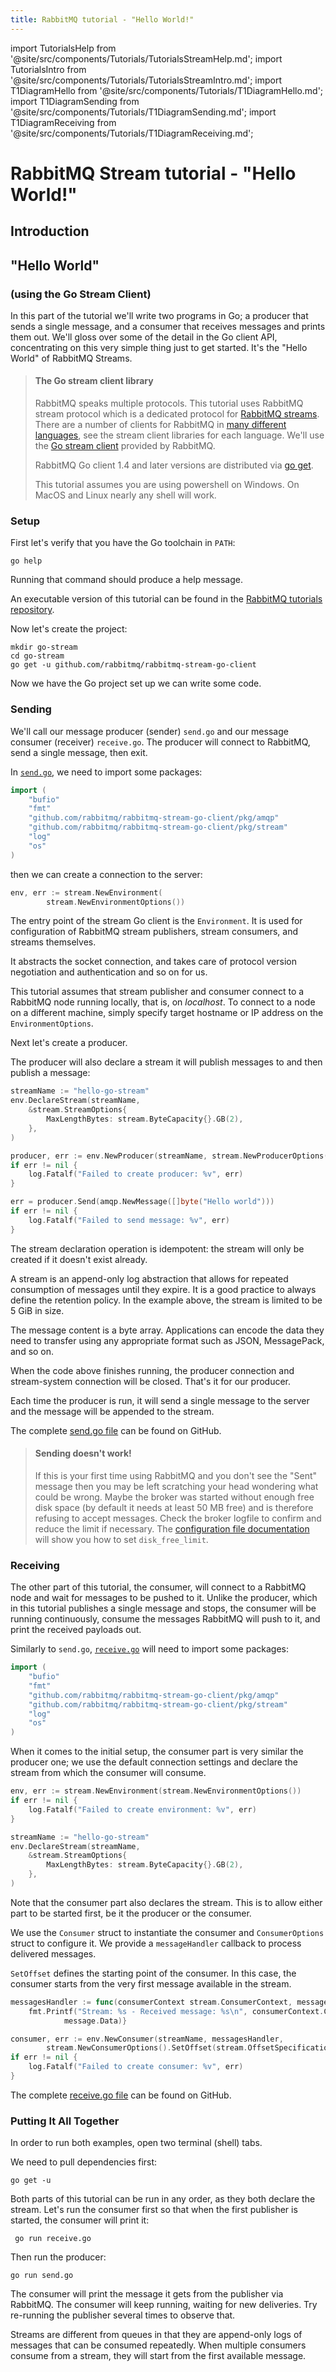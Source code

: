```yaml
---
title: RabbitMQ tutorial - "Hello World!"
---
```


<!--
Copyright (c) 2005-2024 Broadcom. All Rights Reserved. The term "Broadcom" refers to Broadcom Inc. and/or its subsidiaries.

All rights reserved. This program and the accompanying materials
are made available under the terms of the under the Apache License,
Version 2.0 (the "License”); you may not use this file except in compliance
with the License. You may obtain a copy of the License at

https://www.apache.org/licenses/LICENSE-2.0

Unless required by applicable law or agreed to in writing, software
distributed under the License is distributed on an "AS IS" BASIS,
WITHOUT WARRANTIES OR CONDITIONS OF ANY KIND, either express or implied.
See the License for the specific language governing permissions and
limitations under the License.
-->

import TutorialsHelp from '@site/src/components/Tutorials/TutorialsStreamHelp.md';
import TutorialsIntro from '@site/src/components/Tutorials/TutorialsStreamIntro.md';
import T1DiagramHello from '@site/src/components/Tutorials/T1DiagramHello.md';
import T1DiagramSending from '@site/src/components/Tutorials/T1DiagramSending.md';
import T1DiagramReceiving from '@site/src/components/Tutorials/T1DiagramReceiving.md';

# RabbitMQ Stream tutorial - "Hello World!"

## Introduction

<TutorialsHelp/>
<TutorialsIntro/>

## "Hello World"

### (using the Go Stream Client)

In this part of the tutorial we'll write two programs in Go; a
producer that sends a single message, and a consumer that receives
messages and prints them out. We'll gloss over some of the detail in
the Go client API, concentrating on this very simple thing just to get
started. It's the "Hello World" of RabbitMQ Streams.


> #### The Go stream client library
>
> RabbitMQ speaks multiple protocols. This tutorial uses RabbitMQ stream protocol which is a dedicated
> protocol for [RabbitMQ streams](/docs/streams). There are a number of clients
> for RabbitMQ in [many different
> languages](/client-libraries/devtools), see the stream client libraries for each language.
> We'll use the [Go stream client](https://github.com/rabbitmq/rabbitmq-stream-go-client) provided by RabbitMQ.
>
> RabbitMQ Go client 1.4 and later versions are distributed
> via [go get](https://github.com/rabbitmq/rabbitmq-stream-go-client?tab=readme-ov-file#installing).
>
> This tutorial assumes you are using powershell on Windows. On MacOS and Linux nearly
> any shell will work.

### Setup

First let's verify that you have the Go toolchain in `PATH`:

```shell
go help
```

Running that command should produce a help message.

An executable version of this tutorial can be found in the [RabbitMQ tutorials repository](https://github.com/rabbitmq/rabbitmq-tutorials/blob/main/go-stream/).

Now let's create the project:

```shell
mkdir go-stream
cd go-stream
go get -u github.com/rabbitmq/rabbitmq-stream-go-client
```

Now we have the Go project set up we can write some code.

### Sending

We'll call our message producer (sender) `send.go` and our message consumer (receiver)
`receive.go`. The producer will connect to RabbitMQ, send a single message,
then exit.

In
[`send.go`](https://github.com/rabbitmq/rabbitmq-tutorials/blob/main/go-stream/send.go),
we need to import some packages:

```go
import (
    "bufio"
    "fmt"
    "github.com/rabbitmq/rabbitmq-stream-go-client/pkg/amqp"
    "github.com/rabbitmq/rabbitmq-stream-go-client/pkg/stream"
    "log"
    "os"
)
```

then we can create a connection to the server:

```go
env, err := stream.NewEnvironment(
		stream.NewEnvironmentOptions())
```

The entry point of the stream Go client is the `Environment`.
It is used for configuration of RabbitMQ stream publishers, stream consumers, and streams themselves.

It abstracts the socket connection, and takes care of protocol version negotiation and authentication and so on for us.

This tutorial assumes that stream publisher and consumer connect to a RabbitMQ node running locally, that is, on _localhost_.
To connect to a node on a different machine, simply specify target hostname or IP address on the `EnvironmentOptions`.

Next let's create a producer.

The producer will also declare a stream it will publish messages to and then publish a message:

```go
streamName := "hello-go-stream"
env.DeclareStream(streamName,
    &stream.StreamOptions{
        MaxLengthBytes: stream.ByteCapacity{}.GB(2),
    },
)

producer, err := env.NewProducer(streamName, stream.NewProducerOptions())
if err != nil {
    log.Fatalf("Failed to create producer: %v", err)
}

err = producer.Send(amqp.NewMessage([]byte("Hello world")))
if err != nil {
    log.Fatalf("Failed to send message: %v", err)
}
```

The stream declaration operation is idempotent: the stream will only be created if it doesn't exist already.

A stream is an append-only log abstraction that allows for repeated consumption of messages until they expire.
It is a good practice to always define the retention policy.
In the example above, the stream is limited to be 5 GiB in size.

The message content is a byte array.
Applications can encode the data they need to transfer using any appropriate format such as JSON, MessagePack, and so on.

When the code above finishes running, the producer connection and stream-system
connection will be closed. That's it for our producer.

Each time the producer is run, it will send a single message to the server and the message will be appended to the stream.

The complete [send.go file](https://github.com/rabbitmq/rabbitmq-tutorials/blob/main/go-stream/send.go) can be found on GitHub.

> #### Sending doesn't work!
>
> If this is your first time using RabbitMQ and you don't see the "Sent"
> message then you may be left scratching your head wondering what could
> be wrong. Maybe the broker was started without enough free disk space
> (by default it needs at least 50 MB free) and is therefore refusing to
> accept messages. Check the broker logfile to confirm and reduce the
> limit if necessary. The [configuration file documentation](/docs/configure#config-items)
> will show you how to set <code>disk_free_limit</code>.

### Receiving

The other part of this tutorial, the consumer, will connect to a RabbitMQ node and wait for messages to be pushed to it.
Unlike the producer, which in this tutorial publishes a single message and stops, the consumer will be running continuously, consume the messages RabbitMQ will push to it, and print the received payloads out.

Similarly to `send.go`, [`receive.go`](https://github.com/rabbitmq/rabbitmq-tutorials/blob/main/go-stream/receive.go) will need to import some packages:

```go
import (
    "bufio"
    "fmt"
    "github.com/rabbitmq/rabbitmq-stream-go-client/pkg/amqp"
    "github.com/rabbitmq/rabbitmq-stream-go-client/pkg/stream"
    "log"
    "os"
)
```

When it comes to the initial setup, the consumer part is very similar the producer one; we use the default connection settings and declare the stream from which the consumer will consume.

```go
env, err := stream.NewEnvironment(stream.NewEnvironmentOptions())
if err != nil {
    log.Fatalf("Failed to create environment: %v", err)
}

streamName := "hello-go-stream"
env.DeclareStream(streamName,
    &stream.StreamOptions{
        MaxLengthBytes: stream.ByteCapacity{}.GB(2),
    },
)
```

Note that the consumer part also declares the stream.
This is to allow either part to be started first, be it the producer or the consumer.

We use the `Consumer` struct to instantiate the consumer and `ConsumerOptions` struct to configure it.
We provide a `messageHandler` callback to process delivered messages.

`SetOffset` defines the starting point of the consumer.
In this case, the consumer starts from the very first message available in the stream.

```go   
messagesHandler := func(consumerContext stream.ConsumerContext, message *amqp.Message) {
	fmt.Printf("Stream: %s - Received message: %s\n", consumerContext.Consumer.GetStreamName(),
			message.Data)}

consumer, err := env.NewConsumer(streamName, messagesHandler, 
        stream.NewConsumerOptions().SetOffset(stream.OffsetSpecification{}.First()))
if err != nil {
    log.Fatalf("Failed to create consumer: %v", err)
}
```

The complete [receive.go file](https://github.com/rabbitmq/rabbitmq-tutorials/blob/main/go-stream/receive.go) can be found on GitHub.

### Putting It All Together

In order to run both examples, open two terminal (shell) tabs.

We need to pull dependencies first:

```shell
go get -u
```

Both parts of this tutorial can be run in any order, as they both declare the stream.
Let's run the consumer first so that when the first publisher is started, the consumer will print it:

```shell
 go run receive.go
```

Then run the producer:

```shell
go run send.go
```

The consumer will print the message it gets from the publisher via
RabbitMQ. The consumer will keep running, waiting for new deliveries. Try re-running
the publisher several times to observe that.

Streams are different from queues in that they are append-only logs of messages
that can be consumed repeatedly.
When multiple consumers consume from a stream, they will start from the first available message.


